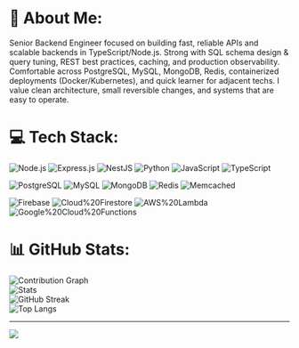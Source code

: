 # 💫 About Me:
Senior Backend Engineer focused on building fast, reliable APIs and scalable backends in TypeScript/Node.js. Strong with SQL schema design & query tuning, REST best practices, caching, and production observability. Comfortable across PostgreSQL, MySQL, MongoDB, Redis, containerized deployments (Docker/Kubernetes), and quick learner for adjacent techs. I value clean architecture, small reversible changes, and systems that are easy to operate.


# 💻 Tech Stack:
![Node.js](https://img.shields.io/badge/Node.js-339933?style=for-the-badge&logo=node.js&logoColor=white)
![Express.js](https://img.shields.io/badge/Express.js-000000?style=for-the-badge&logo=express&logoColor=white)
![NestJS](https://img.shields.io/badge/Nest.js-E0234E?style=for-the-badge&logo=nestjs&logoColor=white)
![Python](https://img.shields.io/badge/Python-3776AB?style=for-the-badge&logo=python&logoColor=white)
![JavaScript](https://img.shields.io/badge/JavaScript-323330?style=for-the-badge&logo=javascript&logoColor=F7DF1E)
![TypeScript](https://img.shields.io/badge/TypeScript-3178C6?style=for-the-badge&logo=typescript&logoColor=white)

![PostgreSQL](https://img.shields.io/badge/PostgreSQL-336791?style=for-the-badge&logo=postgresql&logoColor=white)
![MySQL](https://img.shields.io/badge/MySQL-4479A1?style=for-the-badge&logo=mysql&logoColor=white)
![MongoDB](https://img.shields.io/badge/MongoDB-47A248?style=for-the-badge&logo=mongodb&logoColor=white)
![Redis](https://img.shields.io/badge/Redis-DC382D?style=for-the-badge&logo=redis&logoColor=white)
![Memcached](https://img.shields.io/badge/Memcached-2D9C3C?style=for-the-badge&logo=memcached&logoColor=white)

![Firebase](https://img.shields.io/badge/Firebase-039BE5?style=for-the-badge&logo=firebase&logoColor=white)
![Cloud%20Firestore](https://img.shields.io/badge/Cloud%20Firestore-FFCA28?style=for-the-badge&logo=firebase&logoColor=black)
![AWS%20Lambda](https://img.shields.io/badge/AWS%20Lambda-FF9900?style=for-the-badge&logo=aws-lambda&logoColor=black)
![Google%20Cloud%20Functions](https://img.shields.io/badge/Google%20Cloud%20Functions-4285F4?style=for-the-badge&logo=google-cloud&logoColor=white)

# 📊 GitHub Stats:
![Contribution Graph](https://github-readme-activity-graph.vercel.app/graph?username=shaheerzeb&theme=github-compact&hide_border=true&v=1)</br>
![Stats](https://github-readme-stats-seven-inky-61.vercel.app/api?username=shaheerzeb&show_icons=true&theme=dark&include_all_commits=true&count_private=true&v=2)<br/>
![GitHub Streak](https://streak-stats.demolab.com/?user=shaheerzeb&theme=dark&hide_border=false&v=1)<br/>
![Top Langs](https://github-readme-stats-seven-inky-61.vercel.app/api/top-langs/?username=shaheerzeb&layout=compact&theme=dark&v=2)</br>


---
[![](https://visitcount.itsvg.in/api?id=shaheerzeb&icon=0&color=0)](https://visitcount.itsvg.in)

